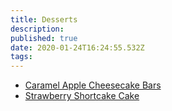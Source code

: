 ```yaml
---
title: Desserts
description: 
published: true
date: 2020-01-24T16:24:55.532Z
tags: 
---
```


- [Caramel Apple Cheesecake Bars](caramel-apple-cheesecake-bars)
- [Strawberry Shortcake Cake](strawberry-shortcake-cake)
